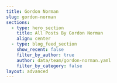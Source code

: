```yaml
---
title: Gordon Norman
slug: gordon-norman
sections:
  - type: hero_section
    title: All Posts By Gordon Norman
    align: center
  - type: blog_feed_section
    show_recent: false
    filter_by_author: true
    author: data/team/gordon-norman.yaml
    filter_by_category: false
layout: advanced
---
```

